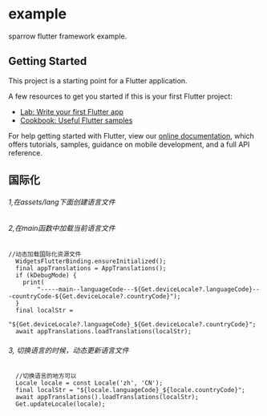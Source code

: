 # example

sparrow flutter framework example.

## Getting Started

This project is a starting point for a Flutter application.

A few resources to get you started if this is your first Flutter project:

- [Lab: Write your first Flutter app](https://flutter.dev/docs/get-started/codelab)
- [Cookbook: Useful Flutter samples](https://flutter.dev/docs/cookbook)

For help getting started with Flutter, view our
[online documentation](https://flutter.dev/docs), which offers tutorials,
samples, guidance on mobile development, and a full API reference.


## 国际化

###### 1,在assets/lang下面创建语言文件

###### 2,在main函数中加载当前语言文件

```
//动态加载国际化资源文件
  WidgetsFlutterBinding.ensureInitialized();
  final appTranslations = AppTranslations();
  if (kDebugMode) {
    print(
        "-----main--languageCode---${Get.deviceLocale?.languageCode}---countryCode-${Get.deviceLocale?.countryCode}");
  }
  final localStr =
      "${Get.deviceLocale?.languageCode}_${Get.deviceLocale?.countryCode}";
  await appTranslations.loadTranslations(localStr);
```

###### 3, 切换语言的时候，动态更新语言文件

```
  //切换语言的地方可以
  Locale locale = const Locale('zh', 'CN');
  final localStr = "${locale.languageCode}_${locale.countryCode}";
  await appTranslations().loadTranslations(localStr);
  Get.updateLocale(locale);
```